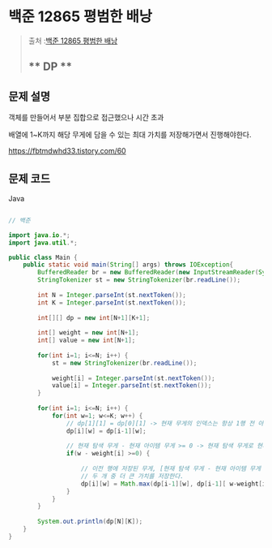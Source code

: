 # 백준 12865 평범한 배낭

>  출처 :[백준 12865 평범한 배낭](https://www.acmicpc.net/problem/12865)
> 
>  ## ** DP **

## 문제 설명

객체를 만들어서 부분 집합으로 접근했으나 시간 초과

배열에 1~K까지 해당 무게에 담을 수 있는 최대 가치를 저장해가면서 진행해야한다.

https://fbtmdwhd33.tistory.com/60


## 문제 코드
Java
```java

// 백준

import java.io.*;
import java.util.*;

public class Main {
	public static void main(String[] args) throws IOException{
		BufferedReader br = new BufferedReader(new InputStreamReader(System.in));
		StringTokenizer st = new StringTokenizer(br.readLine());
		
		int N = Integer.parseInt(st.nextToken());
		int K = Integer.parseInt(st.nextToken());
		
		int[][] dp = new int[N+1][K+1];
		
		int[] weight = new int[N+1];
		int[] value = new int[N+1];
		
		for(int i=1; i<=N; i++) {
			st = new StringTokenizer(br.readLine());
			
			weight[i] = Integer.parseInt(st.nextToken());
			value[i] = Integer.parseInt(st.nextToken());
		}
		
		for(int i=1; i<=N; i++) {
			for(int w=1; w<=K; w++) {
				// dp[1][1] = dp[0][1] -> 현재 무게의 인덱스는 항상 1행 전 아이템의 저장된 무게 값을 가져온다
				dp[i][w] = dp[i-1][w];
				
				// 현재 탐색 무게 - 현재 아이템 무게 >= 0 -> 현재 탐색 무게로 현재 아이템 무게를 담을 수 있는가 판단
				if(w - weight[i] >=0) {
					
					// 이전 행에 저장된 무게, [현재 탐색 무게 - 현재 아이템 무게 = 해당 행열에 저장된 남은 무게의 가치] + 현재 아이템 가치
					// 두 개 중 더 큰 가치를 저장한다.
					dp[i][w] = Math.max(dp[i-1][w], dp[i-1][ w-weight[i] ] + value[i]);
				}
			}
		}
		
		System.out.println(dp[N][K]);
	}
}
